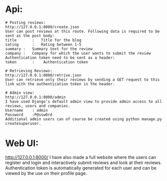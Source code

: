 # Api:

	# Posting reviews:
	http://127.0.0.1:8000/create.json 
	User can post reviews at this route. Following data is required to be sent as the post body:
	title 		: 	Title for the blog
	sating		:	Rating between 1-5
	summary	:	Summary text for the review
	company	: 	Company for which the user wants to submit the review
	Authentication token need to be sent as a header:
	token		:	 Authentication token

	# Retrieving Reviews:
	http://127.0.0.1:8000/retrive.json
	User can retrieve only their reviews by sending a GET request to this link with the authentication token in the header.

	# Admin view:
	http://127.0.0.1:8000/admin
	I have used Django’s default admin view to provide admin access to all reviews, users and companies.  
	Username	: admin
	Password	:P@ssw0rd
	Additional admin users can of course be created using python manage.py createsuperuser.

# Web UI: 
http://127.0.0.1:8000/
I have also made a full website where the users can register and login and interactively submit reviews and look at their reviews. 
Authentication token is automatically generated for each user and can be viewed by the use on their profile page.
